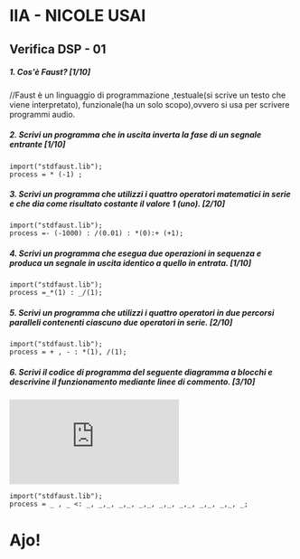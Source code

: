 # IIA - NICOLE USAI 

## Verifica DSP - 01

##### 1. Cos'è Faust? [1/10]

//Faust è un linguaggio di programmazione ,testuale(si scrive un testo che viene interpretato), funzionale(ha un solo scopo),ovvero si usa per scrivere programmi audio.



##### 2. Scrivi un programma che in uscita inverta la fase di un segnale entrante [1/10]

```
import("stdfaust.lib");
process = * (-1) ;
```

##### 3. Scrivi un programma che utilizzi i quattro operatori matematici in serie e che dia come risultato costante il valore 1 (_uno_). [2/10]

```
import("stdfaust.lib");
process =- (-1000) : /(0.01) : *(0):+ (+1);
```

##### 4. Scrivi un programma che esegua due operazioni in sequenza e produca un segnale in uscita identico a quello in entrata. [1/10]

```
import("stdfaust.lib");
process =_*(1) : _/(1);
```

##### 5. Scrivi un programma che utilizzi i quattro operatori in due percorsi paralleli contenenti ciascuno due operatori in serie. [2/10]

```
import("stdfaust.lib");
process = + , - : *(1), /(1);
```

##### 6. Scrivi il codice di programma del seguente diagramma a blocchi e descrivine il funzionamento mediante linee di commento. [3/10]

![quattro somme parallele](https://github.com/LSSN/2019-11-21-2A-DSP/blob/master/process.pdf)

```
import("stdfaust.lib");
process = _ , _ <: _, _,_, _,_, _,_, _,_, _,_, _,_, _,_, _;
```


# Ajo!
